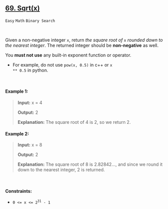 ## [69. Sqrt(x)](https://leetcode.com/problems/sqrtx/)

<code>Easy</code> <code>Math</code> <code>Binary Search</code>

<br>

Given a non-negative integer <code>x</code>, return *the square root of* <code>x</code> *rounded down to the nearest integer*. The returned integer should be __non-negative__ as well.

You __must not use__ any built-in exponent function or operator.

- For example, do not use <code>pow(x, 0.5)</code> in c++ or <code>x ** 0.5</code> in python.

<br>

#### Example 1:

> __Input:__ x = 4
>  
> __Output:__ 2
> 
> __Explanation:__ The square root of 4 is 2, so we return 2.  

#### Example 2:

> __Input:__ x = 8
>  
> __Output:__ 2
> 
> __Explanation:__ The square root of 8 is 2.82842..., and since we round it down to the nearest integer, 2 is returned.  

<br>

#### Constraints:

- <code>0 <= x <= 2<sup>31</sup> - 1</code>

